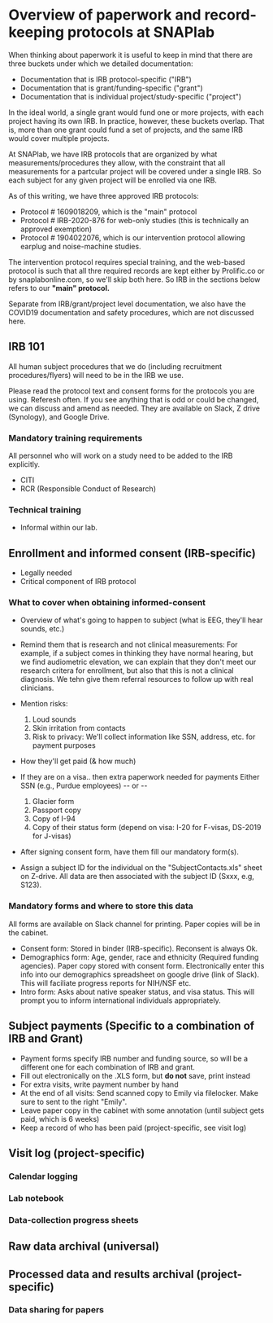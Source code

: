 # Overview of paperwork and record-keeping protocols at SNAPlab

When thinking about paperwork it is useful to keep in mind
that there are three buckets under which we detailed documentation:

- Documentation that is IRB protocol-specific ("IRB")
- Documentation that is grant/funding-specific ("grant")
- Documentation that is individual project/study-specific ("project")

In the ideal world, a single grant would fund one or more projects,
with each project having its own IRB.
In practice, however, these buckets overlap.
That is, more than one grant could fund a set of projects, and
the same IRB would cover multiple projects.

At SNAPlab, we have IRB protocols that are organized by
what measurements/procedures they allow,
with the constraint that all measurements for a partcular project
will be covered under a single IRB.
So each subject for any given project will be enrolled via one IRB.

As of this writing, we have three approved IRB protocols:

- Protocol # 1609018209, which is the "main" protocol
- Protocol # IRB-2020-876 for web-only studies (this is technically an approved exemption)
- Protocol # 1904022076, which is our intervention protocol allowing earplug and noise-machine studies.


The intervention protocol requires special training,
and the web-based protocol is such that all thre required records are kept
either by Prolific.co or by snaplabonline.com, so we'll skip both here.
So IRB in the sections below refers to our **"main" protocol.**

Separate from IRB/grant/project level documentation,
we also have the COVID19 documentation and safety procedures,
which are not discussed here.

## IRB 101

All human subject procedures that we do (including recruitment procedures/flyers)
will need to be in the IRB we use. 

Please read the protocol text and consent forms for the protocols you are using.
Referesh often. If you see anything that is odd or could be changed, we can discuss
and amend as needed. They are available on Slack, Z drive (Synology), and Google Drive.

### Mandatory training requirements

All personnel who will work on a study need to be added to the IRB explicitly.

- CITI 
- RCR (Responsible Conduct of Research)

### Technical training

- Informal within our lab. 


## Enrollment and informed consent (IRB-specific)

- Legally needed
- Critical component of IRB protocol

### What to cover when obtaining informed-consent

- Overview of what's going to happen to subject (what is EEG, they'll hear sounds, etc.)
- Remind them that is research and not clinical measurements:
For example, if a subject comes in thinking they have normal hearing, but we find
audiometric elevation, we  can explain that they don't meet our research critera for enrollment,
but also that this is not a clinical diagnosis. We tehn give them referral resources to follow up with
real clinicians.
- Mention risks:
	1. Loud sounds
	2. Skin irritation from contacts
	3. Risk to privacy: We'll collect information like SSN, address, etc. for payment purposes
- How they'll get paid (& how much)
- If they are on a visa.. then extra paperwork needed for payments
	Either SSN (e.g., Purdue employees) -- or -- 
	1. Glacier form
	2. Passport copy
	3. Copy of I-94
	4. Copy of their status form (depend on visa: I-20 for F-visas, DS-2019 for J-visas)

- After signing consent form, have them fill our mandatory form(s).
- Assign a subject ID for the individual on the "SubjectContacts.xls" sheet on Z-drive.
All data are then associated with the subject ID (Sxxx, e.g, S123).

### Mandatory forms and where to store this data

All forms are available on Slack channel for printing. Paper copies will be in the cabinet.

- Consent form: Stored in binder (IRB-specific). Reconsent is always Ok.
- Demographics form: Age, gender, race and ethnicity (Required funding agencies).
Paper copy stored with consent form. Electronically enter this info into our
demographics spreadsheet on google drive (link of Slack).
This will faciliate progress reports for NIH/NSF etc.
- Intro form: Asks about native speaker status, and visa status. This will prompt you
to inform international individuals appropriately.



## Subject payments (Specific to a combination of IRB and Grant)

- Payment forms specify IRB number and funding source, so will be a different one for each combination of
IRB and grant.
- Fill out electronically on the .XLS form, but **do not** save, print instead
- For extra visits, write payment number by hand
- At the end of all visits: Send scanned copy to Emily  via filelocker.
Make sure to sent to the right "Emily".
- Leave paper copy in the cabinet with some annotation (until subject gets paid, which is 6 weeks)
- Keep a record of who has been paid (project-specific, see visit log)

## Visit log (project-specific)

### Calendar logging

### Lab notebook

### Data-collection progress sheets



## Raw data archival (universal)

## Processed data and results archival (project-specific)

### Data sharing for papers


